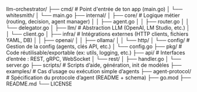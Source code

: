 llm-orchestrator/
├── cmd/ # Point d'entrée de ton app (main.go)
│ └── whitesmith/
│   └── main.go
├── internal/
│ ├── core/ # Logique métier (routing, decision, agent manager)
│ │ ├── agent.go
│ │ ├── router.go
│ │ └── delegator.go
│ ├── llm/ # Abstraction LLM (OpenAI, LM Studio, etc.)
│ │ └── client.go
│ ├── infra/ # Intégrations externes (HTTP clients, fichiers YAML, DB)
│ │ ├── openai/
│ │ ├── ollama/
│ │ └── http/
│ └── config/ # Gestion de la config (agents, clés API, etc.)
│   └── config.go
├── pkg/ # Code réutilisable/exportable (ex: utils, logging, etc.)
├── api/ # Interfaces d’entrée : REST, gRPC, WebSocket
│ └── rest/
│    ├── handler.go
│    └── server.go
├── scripts/ # Scripts d’aide, génération, init de modèles
├── examples/ # Cas d’usage ou exécution simple d’agents
├── agent-protocol/ # Spécification du protocole d’agent (README + schema)
├── go.mod
├── README.md
└── LICENSE
